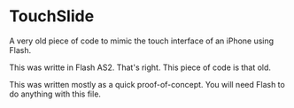 TouchSlide
==========

A very old piece of code to mimic the touch interface of an iPhone using Flash.

This was writte in Flash AS2.  That's right. This piece of code is that old.  

This was written mostly as a quick proof-of-concept. You will need Flash to do anything with this file.  
